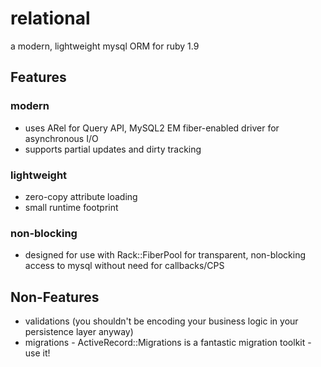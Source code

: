 # relational

a modern, lightweight mysql ORM for ruby 1.9

## Features

### modern
- uses ARel for Query API, MySQL2 EM fiber-enabled driver for asynchronous I/O
- supports partial updates and dirty tracking
	
### lightweight
- zero-copy attribute loading
- small runtime footprint

### non-blocking
- designed for use with Rack::FiberPool for transparent, non-blocking access to mysql without need for callbacks/CPS
	
## Non-Features

- validations (you shouldn't be encoding your business logic in your persistence layer anyway)
- migrations - ActiveRecord::Migrations is a fantastic migration toolkit - use it!


